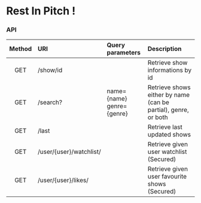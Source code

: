 # Rest In Pitch !

### API

|   Method	|   URI	|   Query parameters	|   Description	|
|:-:	|:-	|:-	|:-	|
|  GET 	|   /show/id	|   	|   Retrieve show informations by id	|
|  GET 	|   /search?	|   name={name}<br> genre={genre}  	|   Retrieve shows either by name (can be partial), genre, or both	|
|  GET 	|   /last	|   	|   Retrieve last updated shows	|
|  GET 	|   /user/{user}/watchlist/	|   	|   Retrieve given user watchlist (Secured)	|
|  GET 	|   /user/{user}/likes/	|   	|  Retrieve given user favourite shows (Secured) 	|
